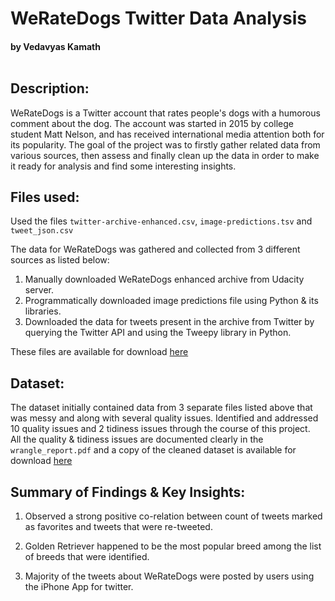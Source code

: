 # WeRateDogs Twitter Data Analysis
#### by Vedavyas Kamath  <br><br>


## Description:
WeRateDogs is a Twitter account that rates people's dogs with a humorous comment about the dog. The account was started in 2015 by college student Matt Nelson, and has received international media attention both for its popularity.
The goal of the project was to firstly gather related data from various sources, then assess and finally clean up the data in order to make it ready for analysis and find some interesting insights.


## Files used:
Used the files `twitter-archive-enhanced.csv`, `image-predictions.tsv` and `tweet_json.csv` <br>

The data for WeRateDogs was gathered and collected from 3 different sources as listed below:
1. Manually downloaded WeRateDogs enhanced archive from Udacity server.
2. Programmatically downloaded image predictions file using Python & its libraries.
3. Downloaded the data for tweets present in the archive from Twitter by querying the Twitter API and  using the Tweepy library in Python.

These files are available for download
[here](https://drive.google.com/file/d/1OuWvOKwL2gYW1MMwTs5fIV352_fOkK3Y/view?usp=sharing)

## Dataset:
The dataset initially contained data from 3 separate files listed above that was messy and along with several quality issues. Identified and addressed 10 quality issues and 2 tidiness issues through the course of this project. <br>
All the quality & tidiness issues are documented clearly in the `wrangle_report.pdf` and a copy of the cleaned dataset is available for download [here](https://drive.google.com/file/d/1G7DTyQu0BQsrE-cUxG_dKkDf-pPhEvC0/view?usp=sharing)


## Summary of Findings & Key Insights:

1. Observed a strong positive co-relation between count of tweets marked as favorites and tweets that were re-tweeted.

2. Golden Retriever happened to be the most popular breed among the list of breeds that were identified.

3. Majority of the tweets about WeRateDogs were posted by users using the iPhone App for twitter.
